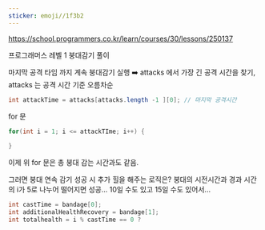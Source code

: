 ```yaml
---
sticker: emoji//1f3b2
---
```

https://school.programmers.co.kr/learn/courses/30/lessons/250137

프로그래머스 레벨 1 붕대감기 풀이


마지막 공격 타임 까지 계속 붕대감기 실행
➡️ attacks 에서 가장 긴 공격 시간을 찾기, attacks 는 공격 시간 기준 오름차순
```java
int attackTime = attacks[attacks.length -1 ][0]; // 마지막 공격시간 
```

for 문 
```java
for(int i = 1; i <= attackTIme; i++) {
	
}
```

이제 위 for 문은 총 붕대 감는 시간과도 같음.

그러면 붕대 연속 감기 성공 시 추가 힐을 해주는 로직은? 붕대의 시전시간과 경과 시간의 i가 5로 나누어 떨어지면 성공... 10일 수도 있고 15일 수도 있어서...
```java
int castTime = bandage[0];
int additionalHealthRecovery = bandage[1];
int totalhealth = i % castTime == 0 ? 
```


